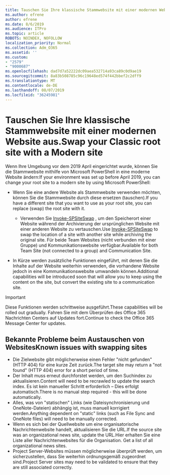 ```yaml
---
title: Tauschen Sie Ihre klassische Stammwebsite mit einer modernen Website aus.
ms.author: efrene
author: efrene
ms.date: 8/6/2019
ms.audience: ITPro
ms.topic: article
ROBOTS: NOINDEX, NOFOLLOW
localization_priority: Normal
ms.collection: Adm_O365
ms.assetid: ''
ms.custom:
- "2579"
- "9000687"
ms.openlocfilehash: dad7d7a52222dc09aea532714a93ca89c0d9ae19
ms.sourcegitcommit: 8a83b508785c96c19648ed574f442bbef2c2dff9
ms.translationtype: MT
ms.contentlocale: de-DE
ms.lasthandoff: 08/07/2019
ms.locfileid: "36245981"
---
```

# <a name="swap-your-classic-root-site-with-a-modern-site"></a><span data-ttu-id="f5d45-102">Tauschen Sie Ihre klassische Stammwebsite mit einer modernen Website aus.</span><span class="sxs-lookup"><span data-stu-id="f5d45-102">Swap your Classic root site with a Modern site</span></span>

<span data-ttu-id="f5d45-103">Wenn Ihre Umgebung vor dem 2019 April eingerichtet wurde, können Sie die Stammwebsite mithilfe von Microsoft PowerShell in eine moderne Website ändern:</span><span class="sxs-lookup"><span data-stu-id="f5d45-103">If your environment was set up before April 2019, you can change your root site to a modern site by using Microsoft PowerShell:</span></span>

- <span data-ttu-id="f5d45-104">Wenn Sie eine andere Website als Stammwebsite verwenden möchten, können Sie die Stammwebsite durch diese ersetzen (tauschen).</span><span class="sxs-lookup"><span data-stu-id="f5d45-104">If you have a different site that you want to use as your root site, you can replace (swap) the root site with it.</span></span> 
    - <span data-ttu-id="f5d45-105">Verwenden Sie [Invoke-SPSiteSwap](https://docs.microsoft.com/powershell/module/sharepoint-online/invoke-spositeswap?view=sharepoint-ps) , um den Speicherort einer Website während der Archivierung der ursprünglichen Website mit einer anderen Website zu vertauschen.</span><span class="sxs-lookup"><span data-stu-id="f5d45-105">Use [Invoke-SPSiteSwap](https://docs.microsoft.com/powershell/module/sharepoint-online/invoke-spositeswap?view=sharepoint-ps) to swap the location of a site with another site while archiving the original site.</span></span> <span data-ttu-id="f5d45-106">Für beide Team Websites (nicht verbunden mit einer Gruppe) und Kommunikationswebsite verfügbar.</span><span class="sxs-lookup"><span data-stu-id="f5d45-106">Available for both Team Site (not connected to a group) and Communication Site.</span></span> 

- <span data-ttu-id="f5d45-107">In Kürze werden zusätzliche Funktionen eingeführt, mit denen Sie die Inhalte auf der Website weiterhin verwenden, die vorhandene Website jedoch in eine Kommunikationswebsite umwandeln können.</span><span class="sxs-lookup"><span data-stu-id="f5d45-107">Additional capabilities will be introduced soon that will allow you to keep using the content on the site, but convert the existing site to a communication site.</span></span> 
>[!Important]
><span data-ttu-id="f5d45-108">Diese Funktionen werden schrittweise ausgeführt.</span><span class="sxs-lookup"><span data-stu-id="f5d45-108">These capabilities will be rolled out gradually.</span></span> <span data-ttu-id="f5d45-109">Fahren Sie mit dem Überprüfen des Office 365 Nachrichten Centers auf Updates fort.</span><span class="sxs-lookup"><span data-stu-id="f5d45-109">Continue to check the Office 365 Message Center for updates.</span></span> 

## <a name="known-issues-with-swapping-sites"></a><span data-ttu-id="f5d45-110">Bekannte Probleme beim Austauschen von Websites</span><span class="sxs-lookup"><span data-stu-id="f5d45-110">Known issues with swapping sites</span></span>

- <span data-ttu-id="f5d45-111">Die Zielwebsite gibt möglicherweise einen Fehler "nicht gefunden" (HTTP 404) für eine kurze Zeit zurück.</span><span class="sxs-lookup"><span data-stu-id="f5d45-111">The target site may return a "not found" (HTTP 404) error for a short period of time.</span></span>
- <span data-ttu-id="f5d45-112">Der Inhalt muss erneut durchforstet werden, um den Suchindex zu aktualisieren.</span><span class="sxs-lookup"><span data-stu-id="f5d45-112">Content will need to be recrawled to update the search index.</span></span> <span data-ttu-id="f5d45-113">Es ist kein manueller Schritt erforderlich – Dies erfolgt automatisch.</span><span class="sxs-lookup"><span data-stu-id="f5d45-113">There is no manual step required - this will be done automatically.</span></span>
- <span data-ttu-id="f5d45-114">Alles, was von "statischen" Links (wie Dateisynchronisierung und OneNote-Dateien) abhängig ist, muss manuell korrigiert werden.</span><span class="sxs-lookup"><span data-stu-id="f5d45-114">Anything dependent on "static" links (such as File Sync and OneNote files) will need to be manually corrected.</span></span>
- <span data-ttu-id="f5d45-115">Wenn es sich bei der Quellwebsite um eine organisatorische Nachrichtenwebsite handelt, aktualisieren Sie die URL.</span><span class="sxs-lookup"><span data-stu-id="f5d45-115">If the source site was an organizational news site, update the URL.</span></span><span data-ttu-id="f5d45-116">Hier erhalten Sie eine Liste aller Nachrichtenwebsites für die Organisation.</span><span class="sxs-lookup"><span data-stu-id="f5d45-116"> Get a list of all organizational news sites.</span></span>
- <span data-ttu-id="f5d45-117">Project Server-Websites müssen möglicherweise überprüft werden, um sicherzustellen, dass Sie weiterhin ordnungsgemäß zugeordnet sind.</span><span class="sxs-lookup"><span data-stu-id="f5d45-117">Project Server sites may need to be validated to ensure that they are still associated correctly.</span></span>





